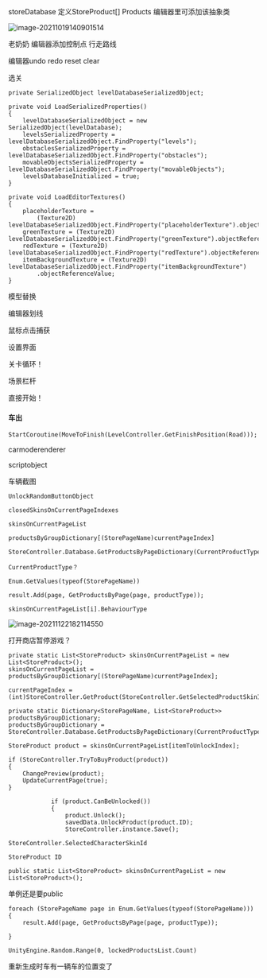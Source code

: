 storeDatabase 定义StoreProduct[] Products 编辑器里可添加该抽象类

![image-20211019140901514](C:\Users\xian\AppData\Roaming\Typora\typora-user-images\image-20211019140901514.png)

老奶奶 编辑器添加控制点 行走路线

编辑器undo redo reset clear

选关

```
private SerializedObject levelDatabaseSerializedObject;
```

```
private void LoadSerializedProperties()
{
    levelDatabaseSerializedObject = new SerializedObject(levelDatabase);
    levelsSerializedProperty = levelDatabaseSerializedObject.FindProperty("levels");
    obstaclesSerializedProperty = levelDatabaseSerializedObject.FindProperty("obstacles");
    movableObjectsSerializedProperty = levelDatabaseSerializedObject.FindProperty("movableObjects");
    levelsDatabaseInitialized = true;
}
```

```
private void LoadEditorTextures()
{
    placeholderTexture =
        (Texture2D) levelDatabaseSerializedObject.FindProperty("placeholderTexture").objectReferenceValue;
    greenTexture = (Texture2D) levelDatabaseSerializedObject.FindProperty("greenTexture").objectReferenceValue;
    redTexture = (Texture2D) levelDatabaseSerializedObject.FindProperty("redTexture").objectReferenceValue;
    itemBackgroundTexture = (Texture2D) levelDatabaseSerializedObject.FindProperty("itemBackgroundTexture")
        .objectReferenceValue;
}
```





模型替换





编辑器划线

鼠标点击捕获

设置界面

关卡循环！

场景栏杆

直接开始！



#### 车出

```
StartCoroutine(MoveToFinish(LevelController.GetFinishPosition(Road)));
```









carmoderenderer

scriptobject

车辆截图





```
UnlockRandomButtonObject
```

```
closedSkinsOnCurrentPageIndexes
```

```
skinsOnCurrentPageList
```

```
productsByGroupDictionary[(StorePageName)currentPageIndex]
```

```
StoreController.Database.GetProductsByPageDictionary(CurrentProductType);
```

```？
CurrentProductType？
```

```
Enum.GetValues(typeof(StorePageName))
```

```
result.Add(page, GetProductsByPage(page, productType));
```



```
skinsOnCurrentPageList[i].BehaviourType
```

![image-20211122182114550](C:\Users\xian\AppData\Roaming\Typora\typora-user-images\image-20211122182114550.png)





打开商店暂停游戏？



```
private static List<StoreProduct> skinsOnCurrentPageList = new List<StoreProduct>();
skinsOnCurrentPageList = productsByGroupDictionary[(StorePageName)currentPageIndex];
```



```
currentPageIndex = (int)StoreController.GetProduct(StoreController.GetSelectedProductSkinID(CurrentProductType)).Page;
```

```
private static Dictionary<StorePageName, List<StoreProduct>> productsByGroupDictionary;
productsByGroupDictionary = StoreController.Database.GetProductsByPageDictionary(CurrentProductType);*3
```





```
StoreProduct product = skinsOnCurrentPageList[itemToUnlockIndex];

if (StoreController.TryToBuyProduct(product))
{
    ChangePreview(product);
    UpdateCurrentPage(true);
}
```





```
            if (product.CanBeUnlocked())
            {
                product.Unlock();
				savedData.UnlockProduct(product.ID);
				StoreController.instance.Save();
```



```
StoreController.SelectedCharacterSkinId
```



```
StoreProduct ID
```







```
public static List<StoreProduct> skinsOnCurrentPageList = new List<StoreProduct>();
```

单例还是要public





```
foreach (StorePageName page in Enum.GetValues(typeof(StorePageName)))
{
    result.Add(page, GetProductsByPage(page, productType));
    
}
```

```
UnityEngine.Random.Range(0, lockedProductsList.Count)
```



重新生成时车有一辆车的位置变了

